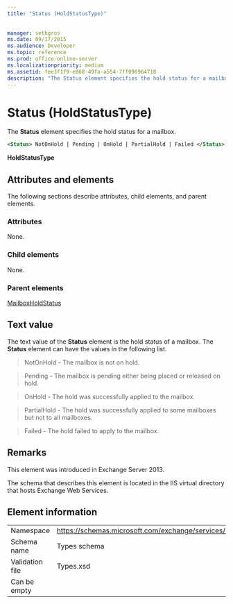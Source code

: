 ```yaml
---
title: "Status (HoldStatusType)"
 
 
manager: sethgros
ms.date: 09/17/2015
ms.audience: Developer
ms.topic: reference
ms.prod: office-online-server
ms.localizationpriority: medium
ms.assetid: fee3f1f9-e868-49fa-a554-7ff096964718
description: "The Status element specifies the hold status for a mailbox."
---
```


# Status (HoldStatusType)

The **Status** element specifies the hold status for a mailbox. 
  
```XML
<Status> NotOnHold | Pending | OnHold | PartialHold | Failed </Status>
```

 **HoldStatusType**
## Attributes and elements

The following sections describe attributes, child elements, and parent elements.
  
### Attributes

None.
  
### Child elements

None.
  
### Parent elements

[MailboxHoldStatus](mailboxholdstatus.md)
  
## Text value

The text value of the **Status** element is the hold status of a mailbox. The **Status** element can have the values in the following list. 
  
> NotOnHold - The mailbox is not on hold.
    
> Pending - The mailbox is pending either being placed or released on hold. 
    
> OnHold - The hold was successfully applied to the mailbox. 
    
> PartialHold - The hold was successfully applied to some mailboxes but not to all mailboxes.
    
> Failed - The hold failed to apply to the mailbox.
    
## Remarks

This element was introduced in Exchange Server 2013.
  
The schema that describes this element is located in the IIS virtual directory that hosts Exchange Web Services.
  
## Element information

|||
|:-----|:-----|
|Namespace  <br/> |https://schemas.microsoft.com/exchange/services/2006/types  <br/> |
|Schema name  <br/> |Types schema  <br/> |
|Validation file  <br/> |Types.xsd  <br/> |
|Can be empty  <br/> ||
   

